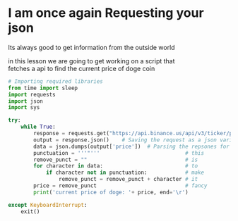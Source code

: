 # I am once again Requesting your json

Its always good to get information from the outside world 

in this lesson we are going to get working on a script that \
fetches a api to find the current price of doge coin
```python
# Importing required libraries
from time import sleep
import requests
import json
import sys

try:
    while True:   
        response = requests.get("https://api.binance.us/api/v3/ticker/price?symbol=DOGEUSD")    # Requesting binance api for current price
        output = response.json()    # Saving the request as a json varibal
        data = json.dumps(output['price'])  # Parsing the repsones for current price
        punctuation = '''"'''                           # this
        remove_punct = ""                               # is
        for character in data:                          # to 
            if character not in punctuation:            # make
                remove_punct = remove_punct + character # it
        price = remove_punct                            # fancy
        print('current price of doge: '+ price, end='\r') 

except KeyboardInterrupt:
    exit()
```